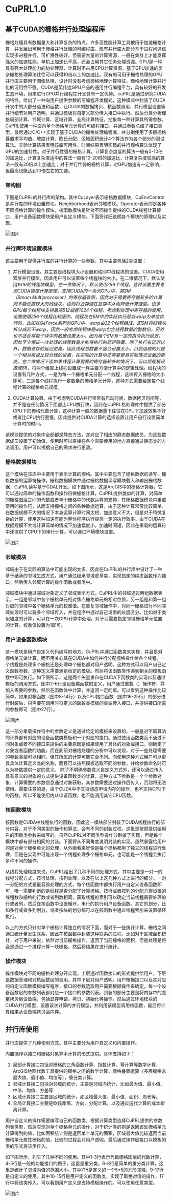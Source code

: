 # CuPRL1.0

## 基于CUDA的栅格并行处理编程库
栅格处理具有数据量大和计算复杂的特点，许多高性能计算工具被用于加速栅格计算，并发展出可用于栅格并行处理的可编程库。现有并行库大部分基于进程间通信实现多进程并行，可扩展性较好，但需要大量的计算资源，一般在集群上才能发挥强大的加速性能，单机上加速比不高，还会占用其它任务处理资源。GPU是一种具有强大处理能力的协处理器，计算时不占用CPU计算资源，基于GPU加速的复杂栅格处理算法往往可以获得10倍以上的加速比。现有的可用于栅格处理的GPU并行库主要用于图像处理，设计时没有考虑栅格地理计算特征，栅格地理计算并行化的可用性不强。CUDA是英伟达GPU产品的通用并行编程平台，具有较好的开发生态环境，用来进行GPU并行编程库开发具有一定优势。cuPRL是通过研究CUDA的特性，给出了一种向用户提供参数的可编程开发模式，这种模式中封装了CUDA开发中的大部分语法和函数，让CUDA的数据拷贝、核函数调用，并行模型设置等并行细节对用户透明，并通过模板将自定义部分传入接口中执行。然后分类分析栅格局部计算、邻域计算、区域计算、全局计算特征，抽象每一种计算其所需参数。CuPRL使用一种面向单个栅格单元计算的可编程接口，并通过参数总结了接口类型。最后通过C/C++实现了基于CUDA的栅格处理编程库，并分别使用了多层栅格叠置求平均值、坡度计算、欧氏分配、区域面积统计4个算法作为各个部分的测试算法。实验计算结果表明该库可用性，时间结果表明实现的并行栅格算法体现了GPU的加速特性。对于并行性强的栅格计算，计算复杂度低的算法一般有5-10倍的加速比，计算复杂度适中的算法一般有10-20倍的加速比，计算复杂度较高的算法一般有20倍以上加速比；对于并行性弱的栅格计算，对GPU加速有一定影响，但最高也能达到10倍左右的加速。

### 架构图
下图是CuPRL的并行库的架构。其中CuLayer表示栅格数据模块，CuEnvControl是并行库的环境设置模块。Neighborhood表示邻域模块。Operator表示的是各种不同栅格计算的操作模块，核函数模块是针对不同操作提供的CUDA线程计算接口，用户设备函数模块是用户自定义模块。下面将详细说明各个模块的原理以及实现。

![图片](./picture/1.png)

### 并行库环境设置模块
该主要用于提供并行库的并行计算的一些参数，其中主要包括2类设置：
1. 并行模型设置。其主要是线程块大小设置和格网中线程块的设置。CUDA使用双层并行模型，因此用户可以设置每个线程块的大小，在二维情况下，默认使用16*16的线程块模型，在一维情况下，默认使用256个线程。这种设置主要考虑CUDA物理计算原理，支持CUDA的一系列GPU中，其SM（Steam Multiprocessor）的寄存器有限，因此对于需要寄存器较多的计算则不能设置较大的线程块，否则将会存储在显存中从而降低计算速度。很多GPU每个线程块支持最高512或者1024个线程，考虑到处理中寄存器的使用，设置使用256个线程比较适中。线程块在SM中的实际执行是以warp为单位执行的，比如在GeForce系列的GPU中，warp由32个线程组成，即SM将线程块拆分成若干warp，因此一般考虑线程块是warp包含线程数量的整数倍。另外也不适合将每个块中的数据设置太小，因为每个SM有一定的指令执行延迟，因此至少保证一次处理的线程数量才能将执行的延迟隐藏。除了执行有延迟以外，数据访存的延迟更高，因此线程总数量不适合设置太小。目前选取的只是一个相对来说比较合理的设置，在实际的计算中还需要更具实际情况设置的更高。在二维情况下面如果线程计算需要的寄存器较多的情况下，可以将规模设置成8*8，将两个维度上线程设置成一样主要方便计算中的逻辑处理。线程块的设置有几种方式，一是为每一个栅格单元分配一个线程，这样传入栅格的大小即可，二是每个线程执行一定数量的栅格单元计算，这种方式需要给定每个线程计算的栅格单元规模。

2. CUDA计算设置。由于考虑到CUDA并行常常有启动时间，数据拷贝时间等，并不是在任何情况下面都比CPU执行快，因此在CuPRL格处理库中提供了部分CPU下的栅格代数计算，这种计算一般的数据量下往往在GPU下加速效果不好或者比CPU执行更慢，因此提供对CUDA计算的选择设置让用户自行设置简单计算时的时间。

该模块提供的对象中全部都是静态方法，并对应了相应的静态数据成员，为这些数据成员设置了初始值，使用时可以直接在各个需要使用的地方直接通过静态类的方法调用，用户可以根据自己的需求进行更改。

### 栅格数据模块

这个模块在该库中主要用于表示计算的栅格。其中主要包含了栅格数据的读写、栅格数据的运算符操作。栅格数据模块中通过栅格数据读写模块载入和输出栅格数据，CuPRL读写基于GDAL开发。如下图所示，这是ArcGIS中的栅格计算器，它可以通过简单的操作函数和操作符做栅格计算，CuPRL提供类似的计算，对简单的栅格图层之间的代数或者单个栅格中的代数运算的支持，在栅格数据模块中重载常用的操作符，从而支持栅格之间的各种数据运算，由于这种计算常常比较简单，在数据规模不大的情况下本身运算计算时间太短，加速意义不大，但是对于稍微复杂的计算，使用这种加速有能为整体程序执行提高一定的执行效率。由于CUDA在数据规模不大或计算简单的情况下加速幅度小，加速时间短，因此在重载的运算符中还提供了CPU下的串行计算。可以通过环境模块设置。

![图片](./picture/2.png)

### 邻域模块

邻域由于在实际的算法中可能出现的太多，因此在CuPRL的并行库中设计了一种基于继承的邻域生成方式，用户通过继承邻域虚基类，实现指定的纯虚函数作为接口，然后传入邻域计算的操作函数或者类中。

邻域模块中通过邻域对象定义了邻域表示方式。CuPRL中的邻域通过两组数据表示，一组是邻域中各个栅格单元相对焦点栅格单元的相对位置，另一组是和第一组对应的邻域中各个栅格单元的权重值。在重复邻域操作中，对同一栅格进行不同邻域处理时可以将多个邻域传入，并在程序中通过自己设置的长度区分。比如对于类似坡度的计算，可以在一次GPU计算中处理。对于只需要指定邻域栅格单元位置的计算，权重值设置为1即可。

### 用户设备函数模块

这一模块是用户自定义代码编写的地方。CuPRL中通过函数类来实现，并且是对栅格单元做计算，而不用关心其在CUDA中如何并行分配栅格操作给各个线程，一个线程是处理多个栅格还是处理单个栅格都对用户透明。这种方式可以用户自己定义函数参数，这种定义需要满足给定的模板。然后将该函数类传递到相关的模板函数中即可执行。如下图所示，这是两个矢量求和在CUDA下函数类的实现以及通过模板的调用方式。图中2-6行是设备类函数的定义，用户通过重载（）操作符，并加入需要的参数，然后在函数体中计算，并返回一定的值。可以看到这种操作比较简单，如果对核函数（图中8-14行）以及CPU接口函数（图中16-25行）的部分进行封装后，只需要在调用时将定义的函数类模板的类型传入接口，并提供接口所需的参数即可（图中27行）。

![图片](./picture/3.png)

这一部分重载操作符中的参数定义是通过给定的模板来设置的，一般是对不同算法的计算都有对应的设备函数类模板和一个对应的接口。通过使用函数类而不通过不同对象或者不同接口来提供的主要原因是如果使用了具体的对象或接口，则确定了对象或者函数的功能，而在此前对栅格处理的分析中可以发现，对于一些处理需要的参数类型可以相同，但其所属的计算可能完全不同。而使用这种方式用户可以更具具体计算定义类的名称，而且可以按照模板选取不同的参数，并给参数命名时可以为参数提供一定的意义。
除了不明确参数意义自定义方式外，还可以通过传入具有意义的对象的方式提供设备函数类的计算，这种方式下参数是一个个参数对象，计算需要的参数信息通过对象获取，其参数需要通过操作层传入，否则将无法使用。需要注意的是，由于CUDA中不支持动态申请内存的操作，也不支持CPU下的函数，所以不能使用内从申请函数，也不能调用其它CPU函数。

### 核函数模块

核函数是CUDA中线程执行的函数，因此这一模块部分封装了CUDA线程执行的部分内容。对于不同类型的操作和算法，会有不同的封装过程。这里是按照提供给用户的函数类参数来编写的。虽然CuPRL对不同类型操作分别做了实现，但是每个模块中都有部分相同的封装。下面将从不同角度说明封装的实现。虽然暴露给用户的是对单个栅格单元的处理，从外面看来好像是每个栅格都用了独立的线程进行处理，但是在实现中可能出现一个线程处理多个栅格单元，也可能是一个线程会执行多种不同的操作。

从线程处理粒度来说，CuPRL给出了几种不同的处理方式，其中主要是一对一的线程分配方式，按行处理，按列处理，以及在以上这几种方式上进行的细分。一对一分配的方式是最容易处理的方式，每个核函数中都执行用户自定义设备函数即可，唯一需要判断的是线程是否分配了计算栅格。按行或者按列的分配方案设置的线程数和栅格的行数或者列数相同，获取线程的索引可以确定当前线程需要处理的行或者列，然后在核函数中设置循环，串行的执行用户设备函数。其它的划分，比如多行或者多列划分，或者按块的划分都可以在核函数中通过线程索引来设置循环执行。

以上的方式只针对单个栅格计算独立的情况下面，而对于一些统计计算，栅格之间通过统计量发生联系，因此在核函数中封装这种联系的过程。比如对于区域面积统计，对于用户来说，依然对当前栅格操作，返回了当前栅格的面积，但是处理是将会是通过一个进程计算一块栅格，然后将结果在进行统计。

### 操作模块

操作模块对不同的栅格处理分开实现，上层通过函数接口的形式提供给用户，下层是数据管理和对核函数层的调用，其中下层对用户透明。用户根据接口以及其对应的自定义函数模板编写程序，接口的参数选取用户需要根据操作来确定，每一个设备函数层的参数列表都对应一个接口的参数列表。封装的部分主要是将内存中的变量拷贝到设备端，包括显存申请、拷贝、初始化等操作。然后通过环境模块的CUDA并行模型，设置该次计算的并行模型，并利用该模型调用核函数，最后将计算结果从设备端拷贝回内存。

## **并行库使用**

并行库提供了几种使用方式。其中主要分为用户自定义和内置操作。

内置操作以接口和栅格对象算术计算的形式提供。具体支持如下：

1. 局部计算接口包括对栅格的三角函数计算、指数计算、幂计算等数学计算，ArcGIS地图代数工具提供的栅格之间的数学计算，栅格叠置运算（多层栅格求最大值、最小值、均值等），重分类计算。
2. 邻域计算接口包括对邻域的统计，主要是邻域内统计，比如最大值、最小值、中值、均值、方差等
3. 区域计算接口主要是区域的统计，如区域最大值、最小值、面积、周长等。
4. 全局计算接口主要是欧氏距离、方向、分配计算。以及通过迭代计算的成本距离计算。

用户自定义的操作需要编写自己的函数类，根据计算类型选择CuPRL提供的参数列表类型，然后实现对单个栅格单元的操作，对于统计类的则是返回该处栅格单元计算得到的值，比如面积统计则是返回单个单元的面积，区域最大值比较返回当前栅格单元属性栅格的值，比较的过程会对用户透明。最后通过操作层接口以模板的类的形式将该类传入。

如下图所示，列举了几种不同的使用。其中1-3行表示代数栅格图层的代数计算，4-5行是一般的功能接口的例子，这里是重分类，6-8行是简单的重分类计算，这里是统计了邻域内值的范围大小。其中7行是定义的一个5*5的方形邻域。9-17行是自定义的使用，其中10-15行是用户定义的函数类，实现了取绝对值的操作，17行中将该类传入，可以看到用户定义是支持模板操作的，可以使用任意类型。

![图片](./picture/4.png)